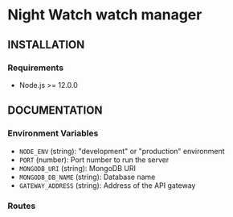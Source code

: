 # Night Watch watch manager

## INSTALLATION

### Requirements

- Node.js >= 12.0.0

## DOCUMENTATION

### Environment Variables

- `NODE_ENV` (string): "development" or "production" environment
- `PORT` (number): Port number to run the server
- `MONGODB_URI` (string): MongoDB URI
- `MONGODB_DB_NAME` (string): Database name
- `GATEWAY_ADDRESS` (string): Address of the API gateway

### Routes
